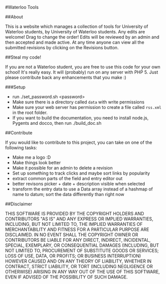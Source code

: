 #Waterloo Tools

##About

This is a website which manages a collection of tools for University of Waterloo students, by University of Waterloo students. Any edits are welcome! Drag to change the order! Edits will be reviewed by an admin and then accepted and made active. At any time anyone can view all the submitted revisions by clicking on the Revisions button.

##Steal my code!

If you are not a Waterloo student, you are free to use this code for your own school! It's really easy. It will (probably) run on any server with PHP 5. Just please contribute back any enhancements that you make :)

###Setup
- run ./set\_password.sh \<password\>
- Make sure there is a directory called `data` with write permissions
- Make sure your web server has permission to create a file called `rss.xml` in the root folder.
- If you want to build the documentation, you need to install node.js, Pygents and docco, then run ./build\_doc.sh

##Contribute

If you would like to contribute to this project, you can take on one of the following tasks:

- Make me a logo :D
- Make things look better
- Make it possible for an admin to delete a revision
- Set up something to track clicks and maybe sort links by popularity
- extract common parts of the field and entry editor out
- better revisons picker + date + description visible when selected
- transform the entry data to use a Data array instead of a hashmap of name to datum; sort the data differently than right now


##Disclaimer

THIS SOFTWARE IS PROVIDED BY THE COPYRIGHT HOLDERS AND CONTRIBUTORS "AS IS"
AND ANY EXPRESS OR IMPLIED WARRANTIES, INCLUDING, BUT NOT LIMITED TO, THE
IMPLIED WARRANTIES OF MERCHANTABILITY AND FITNESS FOR A PARTICULAR PURPOSE
ARE DISCLAIMED. IN NO EVENT SHALL THE COPYRIGHT OWNER OR CONTRIBUTORS BE
LIABLE FOR ANY DIRECT, INDIRECT, INCIDENTAL, SPECIAL, EXEMPLARY, OR
CONSEQUENTIAL DAMAGES (INCLUDING, BUT NOT LIMITED TO, PROCUREMENT OF
SUBSTITUTE GOODS OR SERVICES; LOSS OF USE, DATA, OR PROFITS; OR BUSINESS
INTERRUPTION) HOWEVER CAUSED AND ON ANY THEORY OF LIABILITY, WHETHER IN
CONTRACT, STRICT LIABILITY, OR TORT (INCLUDING NEGLIGENCE OR OTHERWISE)
ARISING IN ANY WAY OUT OF THE USE OF THIS SOFTWARE, EVEN IF ADVISED OF THE
POSSIBILITY OF SUCH DAMAGE.
